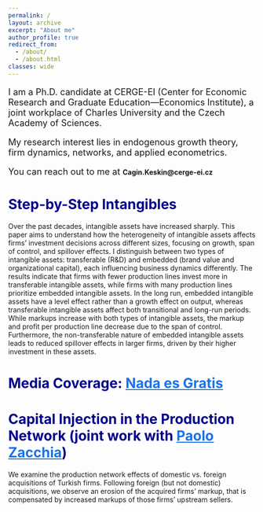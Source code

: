 ```yaml
---
permalink: /
layout: archive
excerpt: "About me"
author_profile: true
redirect_from: 
  - /about/
  - /about.html
classes: wide
---
```



<p style="font-size: 18px;">I am a Ph.D. candidate at CERGE-EI (Center for Economic Research and Graduate Education—Economics Institute), a joint workplace of Charles University and the Czech Academy of Sciences.</p>

<p style="font-size: 18px;">My research interest lies in endogenous growth theory, firm dynamics, networks, and applied econometrics.</p>

<p style="font-size: 18px;">You can reach out to me at <strong style="font-size: 14px;">Cagin.Keskin@cerge-ei.cz</strong></p>

<html lang="en">
<head>
    <meta charset="UTF-8">
    <meta name="viewport" content="width=device-width, initial-scale=1.0">
    <title>Working Progress</title>
    <style>
        h1 {
            font-weight: bold;
            color: darkblue;
        }
        a {
            color: #1a73e8;
        }
    </style>
</head>
<body>
    <h1>Step-by-Step Intangibles</h1>
    <p>Over the past decades, intangible assets have increased sharply. This paper aims to understand how the heterogeneity of intangible assets affects firms’ investment decisions across different sizes, focusing on growth, span of control, and spillover effects. I distinguish between two types of intangible assets: transferable (R&D) and embedded (brand value and organizational capital), each influencing business dynamics differently. The results indicate that firms with fewer production lines invest more in transferable intangible assets, while firms with many production lines prioritize embedded intangible assets. In the long run, embedded intangible assets have a level effect rather than a growth effect on output, whereas transferable intangible assets affect both transitional and long-run periods. While markups increase with both types of intangible assets, the markup and profit per production line decrease due to the span of control. Furthermore, the non-transferable nature of embedded intangible assets leads to reduced spillover effects in larger firms, driven by their higher investment in these assets.  </p>


#    <p><strong>Media Coverage:</strong> <a href="https://www.nadaesgratis.es" target="_blank">Nada es Gratis</a></p>

  <h1>Capital Injection in the Production Network (joint work with  <a href="https://www.paolozacchia.com" target="_blank">Paolo Zacchia</a>)</h1>
  <p>We examine the production network effects of domestic vs. foreign acquisitions of Turkish firms. Following foreign (but not domestic) acquisitions, we observe an erosion of the acquired firms’ markup, that is compensated by increased markups of those firms’ upstream sellers.</p>
</body>
</html>
